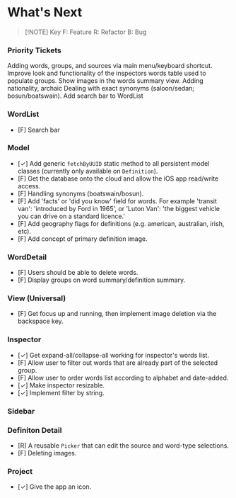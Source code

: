 # What's Next


> [!NOTE] Key
> F: Feature
> R: Refactor
> B: Bug

### Priority Tickets
Adding words, groups, and sources via main menu/keyboard shortcut.
Improve look and functionality of the inspectors words table used to populate groups.
Show images in the words summary view.
Adding nationality, archaic
Dealing with exact synonyms (saloon/sedan; bosun/boatswain).
Add search bar to WordList


### WordList
- [F] Search bar

### Model
- [✓] Add generic `fetchByUUID` static method to all persistent model classes (currently only available on `Definition`).
- [F] Get the database onto the cloud and allow the iOS app read/write access.
- [F] Handling synonyms (boatswain/bosun).
- [F] Add 'facts' or 'did you know' field for words. For example 'transit van': 'introduced by Ford in 1965', or 'Luton Van': 'the biggest vehicle you can drive on a standard licence.'
- [F] Add geography flags for definitions (e.g. american, australian, irish, etc).
- [F] Add concept of primary definition image.

### WordDetail
- [F] Users should be able to delete words.
- [F] Display groups on word summary/definition summary.

### View (Universal)
- [F] Get focus up and running, then implement image deletion via the backspace key.

### Inspector
- [✓] Get expand-all/collapse-all working for inspector's words list.
- [F] Allow user to filter out words that are already part of the selected group.
- [F] Allow user to order words list according to alphabet and date-added.
- [✓] Make inspector resizable.
- [✓] Implement filter by string.

### Sidebar


### Definiton Detail
- [R] A reusable `Picker` that can edit the source and word-type selections.
- [F] Deleting images.

### Project
- [✓] Give the app an icon.
